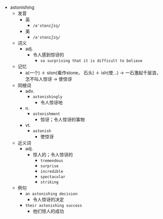 - astonishing
  - 发音
    - 英
      - `/ə'stɒnɪʃɪŋ/`
    - 美
      - `/ə'stɑnɪʃɪŋ/`
  - 词义
    - adj.
      - 令人感到惊讶的
        - `so surprising that it is difficult to believe`
  - 记忆
    - a(一个) ＋ ston(看作stone， 石头) ＋ ish(使…) → 一石激起千层浪， 怎不叫人惊讶 → 使惊讶
  - 同根词
    - adv.
      - `astonishingly`
        - 令人惊讶地
    - n.
      - `astonishment`
        - 惊讶；令人惊讶的事物
    - vt.
      - `astonish`
        - 使惊讶
  - 近义词
    - adj.
      - 惊人的；令人惊讶的
        - `tremendous`
        - `surprise`
        - `incredible`
        - `spectacular`
        - `striking`
  - 例句
    - `an astonishing decision`
      - 令人惊讶的决定
    - `their astonishing success`
      - 他们惊人的成功

